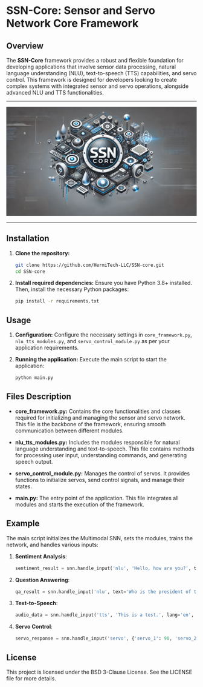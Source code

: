 # **SSN-Core: Sensor and Servo Network Core Framework**

## **Overview**
The **SSN-Core** framework provides a robust and flexible foundation for developing applications that involve sensor data processing, natural language understanding (NLU), text-to-speech (TTS) capabilities, and servo control. This framework is designed for developers looking to create complex systems with integrated sensor and servo operations, alongside advanced NLU and TTS functionalities.

___

![img](https://github.com/HermiTech-LLC/SSN-core/blob/main/ssn-c.png)
___

## **Installation**

1. **Clone the repository:**
   ```sh
   git clone https://github.com/HermiTech-LLC/SSN-core.git
   cd SSN-core
   ```

2. **Install required dependencies:**
   Ensure you have Python 3.8+ installed. Then, install the necessary Python packages:
   ```sh
   pip install -r requirements.txt
   ```

## **Usage**

1. **Configuration:**
   Configure the necessary settings in `core_framework.py`, `nlu_tts_modules.py`, and `servo_control_module.py` as per your application requirements.

2. **Running the application:**
   Execute the main script to start the application:
   ```sh
   python main.py
   ```

## **Files Description**

- **core_framework.py:** Contains the core functionalities and classes required for initializing and managing the sensor and servo network. This file is the backbone of the framework, ensuring smooth communication between different modules.

- **nlu_tts_modules.py:** Includes the modules responsible for natural language understanding and text-to-speech. This file contains methods for processing user input, understanding commands, and generating speech output.

- **servo_control_module.py:** Manages the control of servos. It provides functions to initialize servos, send control signals, and manage their states.

- **main.py:** The entry point of the application. This file integrates all modules and starts the execution of the framework.

## **Example**

The main script initializes the Multimodal SNN, sets the modules, trains the network, and handles various inputs:

1. **Sentiment Analysis**:
    ```python
    sentiment_result = snn.handle_input('nlu', 'Hello, how are you?', task='sentiment')
    ```

2. **Question Answering**:
    ```python
    qa_result = snn.handle_input('nlu', text='Who is the president of the United States?', task='qa', context='Joe Biden is the president of the United States.')
    ```

3. **Text-to-Speech**:
    ```python
    audio_data = snn.handle_input('tts', 'This is a test.', lang='en', slow=False)
    ```

4. **Servo Control**:
    ```python
    servo_response = snn.handle_input('servo', {'servo_1': 90, 'servo_2': 45})
    ```

## **License**

This project is licensed under the BSD 3-Clause License. See the LICENSE file for more details.
